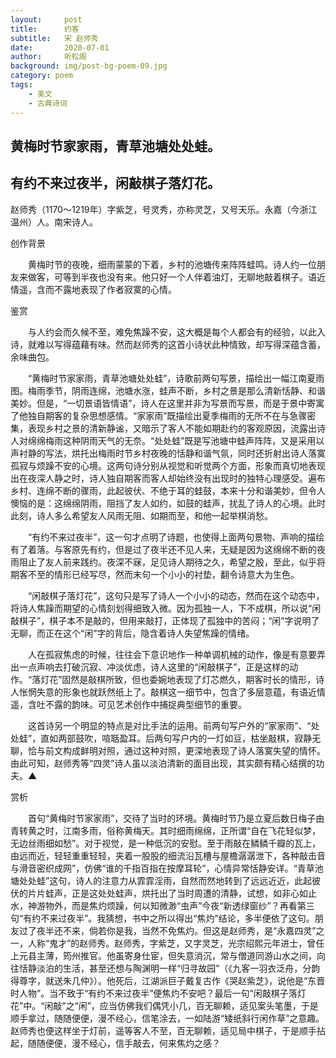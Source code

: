```yaml
---
layout:     post
title:      约客
subtitle:   宋 赵师秀
date:       2020-07-01
author:     听松阁
background: img/post-bg-poem-09.jpg
category: poem
tags:
    - 美文
    - 古典诗词
---
```


## 黄梅时节家家雨，青草池塘处处蛙。

## 有约不来过夜半，闲敲棋子落灯花。





赵师秀（1170～1219年）字紫芝，号灵秀，亦称灵芝，又号天乐。永嘉（今浙江温州）人。南宋诗人。





创作背景

　　黄梅时节的夜晚，细雨蒙蒙的下着，乡村的池塘传来阵阵蛙鸣。诗人约一位朋友来做客，可等到半夜也没有来。他只好一个人伴着油灯，无聊地敲着棋子。语近情遥，含而不露地表现了作者寂寞的心情。





鉴赏



　　与人约会而久候不至，难免焦躁不安，这大概是每个人都会有的经验，以此入诗，就难以写得蕴藉有味。然而赵师秀的这首小诗状此种情致，却写得深蕴含蓄，余味曲包。



　　“黄梅时节家家雨，青草池塘处处蛙”，诗歌前两句写景，描绘出一幅江南夏雨图。梅雨季节，阴雨连绵，池塘水涨，蛙声不断，乡村之景是那么清新恬静、和谐美妙。但是，“一切景语皆情语”，诗人在这里并非为写景而写景，而是于景中寄寓了他独自期客的复杂思想感情。“家家雨”既描绘出夏季梅雨的无所不在与急骤密集，表现乡村之景的清新静谧，又暗示了客人不能如期赴约的客观原因，流露出诗人对绵绵梅雨这种阴雨天气的无奈。“处处蛙”既是写池塘中蛙声阵阵，又是采用以声衬静的写法，烘托出梅雨时节乡村夜晚的恬静和谐气氛，同时还折射出诗人落寞孤寂与烦躁不安的心境。这两句诗分别从视觉和听觉两个方面，形象而真切地表现出在夜深人静之时，诗人独自期客而客人却始终没有出现时的独特心理感受。遍布乡村、连绵不断的骤雨，此起彼伏、不绝于耳的蛙鼓，本来十分和谐美妙，但令人懊恼的是：这绵绵阴雨，阻挡了友人如约，如鼓的蛙声，扰乱了诗人的心境。此时此刻，诗人多么希望友人风雨无阻、如期而至，和他一起举棋消愁。



　　“有约不来过夜半”，这一句才点明了诗题，也使得上面两句景物、声响的描绘有了着落。与客原先有约，但是过了夜半还不见人来，无疑是因为这绵绵不断的夜雨阻止了友人前来践约。夜深不寐，足见诗人期待之久，希望之殷，至此，似乎将期客不至的情形已经写尽，然而末句一个小小的衬垫，翻令诗意大为生色。



　　“闲敲棋子落灯花”，这句只是写了诗人一个小小的动态，然而在这个动态中，将诗人焦躁而期望的心情刻划得细致入微。因为孤独一人，下不成棋，所以说“闲敲棋子”，棋子本不是敲的，但用来敲打，正体现了孤独中的苦闷；“闲”字说明了无聊，而正在这个“闲”字的背后，隐含着诗人失望焦躁的情绪。



　　人在孤寂焦虑的时候，往往会下意识地作一种单调机械的动作，像是有意要弄出一点声响去打破沉寂、冲淡优虑，诗人这里的“闲敲棋子”，正是这样的动作。“落灯花”固然是敲棋所致，但也委婉地表现了灯芯燃久，期客时长的情形，诗人怅惘失意的形象也就跃然纸上了。敲棋这一细节中，包含了多层意蕴，有语近情遥，含吐不露的韵味。可见艺术创作中捕捉典型细节的重要。



　　这首诗另一个明显的特点是对比手法的运用。前两句写户外的“家家雨”、“处处蛙”，直如两部鼓吹，喧聒盈耳。后两句写户内的一灯如豆，枯坐敲棋，寂静无聊，恰与前文构成鲜明对照，通过这种对照，更深地表现了诗人落寞失望的情怀。由此可知，赵师秀等“四灵”诗人虽以淡泊清新的面目出现，其实颇有精心结撰的功夫。▲





赏析

　　首句“黄梅时节家家雨”，交待了当时的环境。黄梅时节乃是立夏后数日梅子由青转黄之时，江南多雨，俗称黄梅天。其时细雨绵绵，正所谓“自在飞花轻似梦，无边丝雨细如愁”。对于视觉，是一种低沉的安慰。至于雨敲在鳞鳞千瓣的瓦上，由远而近，轻轻重重轻轻，夹着一股股的细流沿瓦槽与屋檐潺潺泄下，各种敲击音与滑音密织成网”，仿佛“谁的千指百指在按摩耳轮”，心情异常恬静安详。“青草池塘处处蛙”这句，诗人的注意力从霏霏淫雨，自然而然地转到了远远近近，此起彼伏的片片蛙声，正是这处处蛙声，烘托出了当时周遭的清静，试想，如非心如止水，神游物外，而是焦灼烦躁，何以知微渺“虫声”今夜“新透绿窗纱”？再看第三句“有约不来过夜半”。我猜想，书中之所以得出“焦灼”结论，多半便依了这句。朋友过了夜半还不来，倘若你是我，当然不免焦灼。但这是赵师秀，是“永嘉四灵”之一，人称“鬼才”的赵师秀。赵师秀，字紫芝，又字灵芝，光宗绍熙元年进士，曾任上元县主薄，筠州推官。他虽寄身仕宦，但失意消沉，常与僧道同游山水之间，向往恬静淡泊的生活，甚至还想与陶渊明一样“归寻故园”（《九客一羽衣泛舟，分韵得尊字，就送朱几仲》）。他死后，江湖派巨子戴复古作《哭赵紫芝》，说他是“东晋时人物”。当不致于“有约不来过夜半”便焦灼不安吧？最后一句“闲敲棋子落灯花”中。“闲敲”之“闲”，应当仿佛我们偶凭小几，百无聊赖，适见案头笔墨，于是顺手拿过，随随便便，漫不经心，信笔涂去，一如陆游“矮纸斜行闲作草”之意趣。赵师秀也便这样坐于灯前，遥等客人不至，百无聊赖，适见局中棋子，于是顺手拈起，随随便便，漫不经心，信手敲去，何来焦灼之感？
